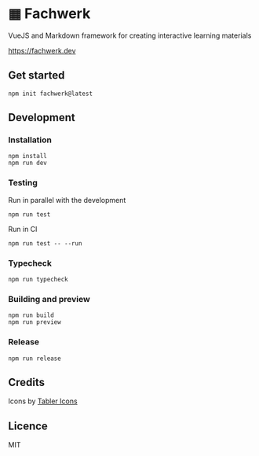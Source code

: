 # ▦ Fachwerk

VueJS and Markdown framework for creating interactive learning materials

https://fachwerk.dev

## Get started

```
npm init fachwerk@latest
```

## Development

### Installation

```
npm install
npm run dev
```

### Testing

Run in parallel with the development

```
npm run test
```

Run in CI

```
npm run test -- --run
```

### Typecheck

```
npm run typecheck
```

### Building and preview

```
npm run build
npm run preview
```

### Release

```
npm run release
```

## Credits

Icons by [Tabler Icons](https://icones.js.org/collection/tabler)

## Licence

MIT
